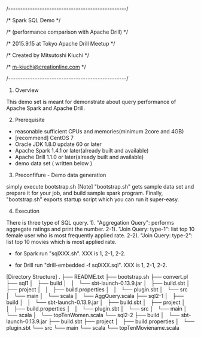 /*-------------------------------------------------*/

/* Spark SQL Demo                                  */

/*  (performance comparison with Apache Drill)     */

/*       2015.9.15 at Tokyo Apache Drill Meetup    */

/*       Created by Mitsutoshi Kiuchi              */

/*                  <m-kiuchi@creationline.com>    */

/*-------------------------------------------------*/


1. Overview

This demo set is meant for demonstrate about query performance of Apache Spark and Apache Drill.

2. Prerequisite

- reasonable sufficient CPUs and memories(minimum 2core and 4GB)
- [recommend] CentOS 7
- Oracle JDK 1.8.0 update 60 or later
- Apache Spark 1.4.1 or later(already built and available)
- Apache Drill 1.1.0 or later(already built and available)
- demo data set ( written below )

3. Preconfifure - Demo data generation

simply execute bootstrap.sh
  [Note]
    "bootstrap.sh" gets sample data set and prepare it for your job, and build sample spark program.
    Finally, "bootstrap.sh" exports startup script which you can run it super-easy.

4. Execution

There is three type of SQL query.
1). "Aggregation Query": performs aggregate ratings and print the number.
2-1). "Join Query: type-1": list top 10 female user who is most frequently applied rate.
2-2). "Join Query: type-2": list top 10 movies which is most applied rate.

- for Spark
  run "sqlXXX.sh". XXX is 1, 2-1, 2-2.

- for Drill
  run "drill-embedded -f sqlXXX.sql". XXX is 1, 2-1, 2-2.


[Directory Structure]
.
├── README.txt
├── bootstrap.sh
├── convert.pl
├── sql1
│   ├── build
│   │   └── sbt-launch-0.13.9.jar
│   ├── build.sbt
│   ├── project
│   │   ├── build.properties
│   │   └── plugin.sbt
│   └── src
│       └── main
│           └── scala
│               └── AggQuery.scala
├── sql2-1
│   ├── build
│   │   └── sbt-launch-0.13.9.jar
│   ├── build.sbt
│   ├── project
│   │   ├── build.properties
│   │   └── plugin.sbt
│   └── src
│       └── main
│           └── scala
│               └── topTenWomen.scala
└── sql2-2
    ├── build
    │   └── sbt-launch-0.13.9.jar
    ├── build.sbt
    ├── project
    │   ├── build.properties
    │   └── plugin.sbt
    └── src
        └── main
            └── scala
                └── topTenMoviename.scala

